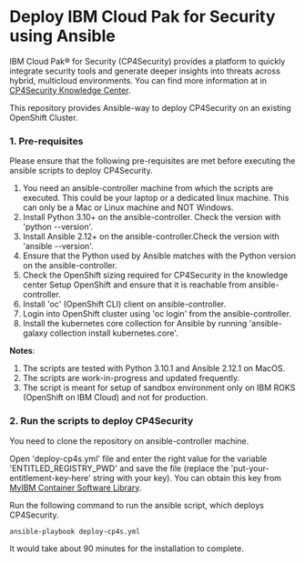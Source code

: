 # Deploy IBM Cloud Pak for Security using Ansible

IBM Cloud Pak® for Security (CP4Security) provides a platform to quickly integrate security tools and generate deeper insights into threats across hybrid, multicloud environments. You can find more information at in [CP4Security Knowledge Center](https://www.ibm.com/docs/en/cloud-paks/cp-security/1.9). 

This repository provides Ansible-way to deploy CP4Security on an existing OpenShift Cluster. 

### 1. Pre-requisites
Please ensure that the following pre-requisites are met before executing the ansible scripts to deploy CP4Security.

1. You need an ansible-controller machine from which the scripts are executed. This could be your laptop or a dedicated linux machine. This can only be a Mac or Linux machine and NOT Windows.
2. Install Python 3.10+ on the ansible-controller. Check the version with 'python --version'.
3. Install Ansible 2.12+ on the ansible-controller.Check the version with 'ansible --version'.
4. Ensure that the Python used by Ansible matches with the Python version on the ansible-controller.
5. Check the OpenShift sizing required for CP4Security in the knowledge center Setup OpenShift and ensure that it is reachable from ansible-controller.
6. Install 'oc' (OpenShift CLI) client on ansible-controller.
7. Login into OpenShift cluster using 'oc login' from the ansible-controller.
8. Install the kubernetes core collection for Ansible by running 'ansible-galaxy collection install kubernetes.core'.

**Notes**:
1. The scripts are tested with Python 3.10.1 and Ansible 2.12.1 on MacOS.
2. The scripts are work-in-progress and updated frequently.
3. The script is meant for setup of sandbox environment only on IBM ROKS (OpenShift on IBM Cloud) and not for production.


### 2. Run the scripts to deploy CP4Security

You need to clone the repository on ansible-controller machine. 

Open 'deploy-cp4s.yml' file and enter the right value for the variable 'ENTITLED_REGISTRY_PWD' and save the file (replace the 'put-your-entitlement-key-here' string with your key). You can obtain this key from [MyIBM Container Software Library](https://myibm.ibm.com/products-services/containerlibrary).

Run the following command to run the ansible script, which deploys CP4Security. 

```
ansible-playbook deploy-cp4s.yml
```
It would take about 90 minutes for the installation to complete. 

